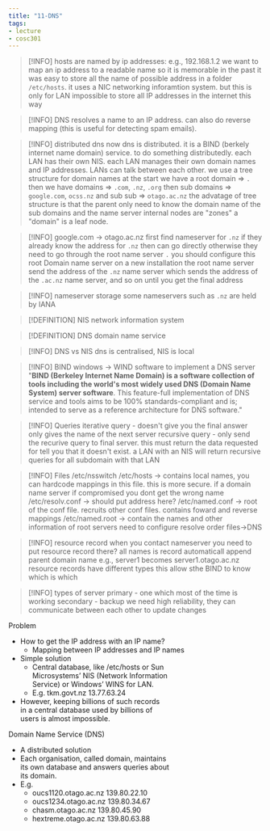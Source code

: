 ```yaml
---
title: "11-DNS"
tags: 
- lecture
- cosc301
---
```


> [!INFO] 
> hosts are named by ip addresses: e.g., 192.168.1.2
> we want to map an ip address to a readable name so it is memorable
> in the past it was easy to store all the name of possible address in a folder `/etc/hosts`. 
> it uses a NIC networking inforamtion system. 
> but this is only for LAN
> impossible to store all IP addresses in the internet this way


> [!INFO] 
> DNS resolves a name to an IP address. can also do reverse mapping (this is useful for detecting spam emails).

> [!INFO] distributed dns
> now dns is distributed. it is a BIND (berkely internet name domain) service. 
> to do something distributedly. each LAN has their own NIS. each LAN manages their own domain names and IP addresses.
> LANs can talk between each other. 
> we use a tree structure for domain names
> at the start we have a root domain ⇒ `.`
> then we have domains ⇒ `.com`, `.nz`, `.org`
> then sub domains ⇒ `google.com`, `ocss.nz`
> and sub sub ⇒ `otago.ac.nz`
> the advatage of tree structure is that the parent only need to know the domain name of the sub domains and the name server
> internal nodes are "zones"
> a "domain" is a leaf node.

> [!INFO] google.com -> otago.ac.nz
> first find nameserver for `.nz` if they already know the address for `.nz` then can go directly
> otherwise they need to go through the root name server `.`
>  you should configure this root Domain name server on a new installation
>  the root name server send the address of the `.nz` name server which sends the address of the `.ac.nz` name server, and so on until you get the final address

> [!INFO] nameserver storage
> some nameservers such as `.nz` are held by IANA

> [!DEFINITION] NIS
> network information system

> [!DEFINITION] DNS
> domain name service

> [!INFO] DNS vs NIS
> dns is centralised, NIS is local

> [!INFO] BIND
> windows -> WIND
> software to implement a DNS server
> "**BIND (Berkeley Internet Name Domain) is a software collection of tools including the world's most widely used DNS (Domain Name System) server software**. This feature-full implementation of DNS service and tools aims to be 100% standards-compliant and is; intended to serve as a reference architecture for DNS software."

> [!INFO] Queries
> iterative query - doesn't give you the final answer only gives the name of the next server
> recursive query - only send the recurive query to final server. this must return the data requested for tell you that it doesn't exist. 
> a LAN with an NIS will return recursive queries for all subdomain with that LAN

> [!INFO] Files
> /etc/nsswitch
> /etc/hosts → contains local names, you can hardcode mappings in this file. this is more secure. if a domain name server if compromised you dont get the wrong name
> /etc/resolv.conf → should put address  here?
> /etc/named.conf  → root of the conf file. recruits other conf files. contains foward and reverse mappings
> /etc/named.root → contain the names and other information of root servers
> need to configure resolve order files->DNS

> [!INFO] resource record
> when you contact nameserver you need to put resource record there?
> all names is record automaticall append parent domain name
> e.g., server1 becomes server1.otago.ac.nz
> resource records have different types
> this allow sthe BIND to know which is which

> [!INFO] types of server
> primary - one which most of the time is working
> secondary - backup
> we need high reliability, they can communicate between each other to update changes


Problem  
- How to get the IP address with an IP name?  
	- Mapping between IP addresses and IP names  
- Simple solution  
	- Central database, like /etc/hosts or Sun  
Microsystems’ NIS (Network Information  
Service) or Windows’ WINS for LAN.  
	- E.g. tkm.govt.nz 13.77.63.24  
- However, keeping billions of such records  
in a central database used by billions of  
users is almost impossible.

Domain Name Service (DNS)  
- A distributed solution  
- Each organisation, called domain, maintains  
its own database and answers queries about  
its domain.  
- E.g.  
	- oucs1120.otago.ac.nz 139.80.22.10  
	- oucs1234.otago.ac.nz 139.80.34.67  
	- chasm.otago.ac.nz 139.80.45.90  
	- hextreme.otago.ac.nz 139.80.63.88